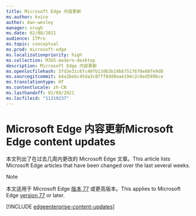 ```yaml
---
title: Microsoft Edge 内容更新
ms.author: kvice
author: dan-wesley
manager: srugh
ms.date: 02/08/2021
audience: ITPro
ms.topic: conceptual
ms.prod: microsoft-edge
ms.localizationpriority: high
ms.collection: M365-modern-desktop
description: Microsoft Edge 内容更新
ms.openlocfilehash: 5fd3e31c6fc40fb13d63b19bb7517670e88fe9d8
ms.sourcegitcommit: b4a2bebc45da3c8fff8dd8eae194c2c8ed589bce
ms.translationtype: HT
ms.contentlocale: zh-CN
ms.lasthandoff: 02/09/2021
ms.locfileid: "11319237"
---
```

# <span data-ttu-id="aa4ea-103">Microsoft Edge 内容更新</span><span class="sxs-lookup"><span data-stu-id="aa4ea-103">Microsoft Edge content updates</span></span>

<span data-ttu-id="aa4ea-104">本文列出了在过去几周内更改的 Microsoft Edge 文章。</span><span class="sxs-lookup"><span data-stu-id="aa4ea-104">This article lists Microsoft Edge articles that have been changed over the last several weeks.</span></span>


> [!NOTE]
> <span data-ttu-id="aa4ea-105">本文适用于 Microsoft Edge [版本 77](https://support.microsoft.com/help/4027011/microsoft-edge-find-out-which-version-you-have?ocid=MicrosoftStore-EdgeVersion) 或更高版本。</span><span class="sxs-lookup"><span data-stu-id="aa4ea-105">This applies to Microsoft Edge [version 77](https://support.microsoft.com/help/4027011/microsoft-edge-find-out-which-version-you-have?ocid=MicrosoftStore-EdgeVersion) or later.</span></span>

[!INCLUDE [edgeenterprise-content-updates](./includes/edgeenterprise-content-updates.md)]
